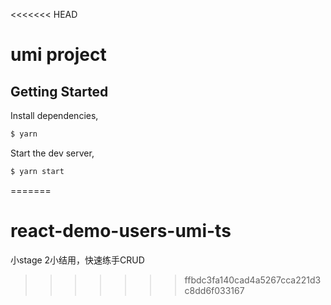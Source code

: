 <<<<<<< HEAD
# umi project

## Getting Started

Install dependencies,

```bash
$ yarn
```

Start the dev server,

```bash
$ yarn start
```
=======
# react-demo-users-umi-ts
小stage 2小结用，快速练手CRUD
>>>>>>> ffbdc3fa140cad4a5267cca221d3c8dd6f033167
